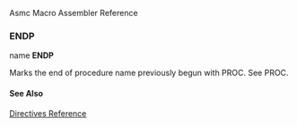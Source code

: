 Asmc Macro Assembler Reference

### ENDP

name **ENDP**

Marks the end of procedure name previously begun with PROC. See PROC.

#### See Also

[Directives Reference](readme.md)